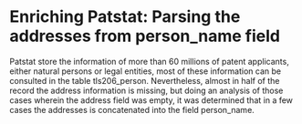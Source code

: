 # Enriching Patstat: Parsing the addresses from person_name field

Patstat store the information of more than 60 millions of patent applicants, either natural persons or legal entities, most of these information can be consulted in the table tls206_person. Nevertheless, almost in half of the record the address information is missing, but doing an analysis of those cases wherein the address field was empty, it was determined that in a few cases the addresses is concatenated into the field person_name.
